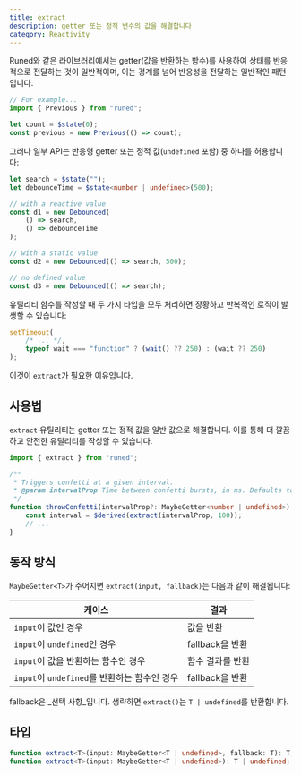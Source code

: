 ```yaml
---
title: extract
description: getter 또는 정적 변수의 값을 해결합니다
category: Reactivity
---
```


Runed와 같은 라이브러리에서는 getter(값을 반환하는 함수)를 사용하여 상태를 반응적으로 전달하는 것이 일반적이며, 이는 경계를 넘어 반응성을 전달하는 일반적인 패턴입니다.

```ts
// For example...
import { Previous } from "runed";

let count = $state(0);
const previous = new Previous(() => count);
```

그러나 일부 API는 반응형 getter 또는 정적 값(`undefined` 포함) 중 하나를 허용합니다:

```ts
let search = $state("");
let debounceTime = $state<number | undefined>(500);

// with a reactive value
const d1 = new Debounced(
	() => search,
	() => debounceTime
);

// with a static value
const d2 = new Debounced(() => search, 500);

// no defined value
const d3 = new Debounced(() => search);
```

유틸리티 함수를 작성할 때 두 가지 타입을 모두 처리하면 장황하고 반복적인 로직이 발생할 수 있습니다:

```ts
setTimeout(
    /* ... */,
    typeof wait === "function" ? (wait() ?? 250) : (wait ?? 250)
);
```

이것이 `extract`가 필요한 이유입니다.

## 사용법

`extract` 유틸리티는 getter 또는 정적 값을 일반 값으로 해결합니다. 이를 통해 더 깔끔하고 안전한 유틸리티를 작성할 수 있습니다.

```ts
import { extract } from "runed";

/**
 * Triggers confetti at a given interval.
 * @param intervalProp Time between confetti bursts, in ms. Defaults to 100.
 */
function throwConfetti(intervalProp?: MaybeGetter<number | undefined>) {
	const interval = $derived(extract(intervalProp, 100));
	// ...
}
```

## 동작 방식

`MaybeGetter<T>`가 주어지면 `extract(input, fallback)`는 다음과 같이 해결됩니다:

| 케이스                                      | 결과                        |
| ------------------------------------------- | --------------------------- |
| `input`이 값인 경우                         | 값을 반환                   |
| `input`이 `undefined`인 경우                | fallback을 반환             |
| `input`이 값을 반환하는 함수인 경우         | 함수 결과를 반환            |
| `input`이 `undefined`를 반환하는 함수인 경우| fallback을 반환             |

fallback은 _선택 사항_입니다. 생략하면 `extract()`는 `T | undefined`를 반환합니다.

## 타입

```ts
function extract<T>(input: MaybeGetter<T | undefined>, fallback: T): T;
function extract<T>(input: MaybeGetter<T | undefined>): T | undefined;
```

